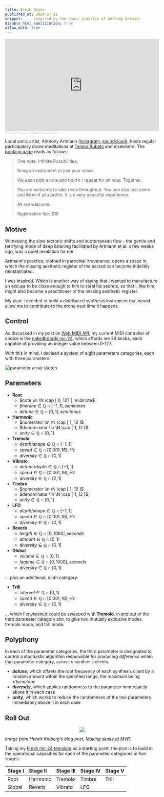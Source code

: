 ```yaml
---
title: Fresh Drone
published_at: 2024-07-11
snippet: ... inspired by the sonic practice of Anthony Artmann
disable_html_sanitization: true
allow_math: true
---
```


<iframe width="100%" height="300" scrolling="no" frameborder="no" allow="autoplay" src="https://w.soundcloud.com/player/?url=https%3A//api.soundcloud.com/tracks/149580066&color=%23ff5500&auto_play=false&hide_related=false&show_comments=true&show_user=true&show_reposts=false&show_teaser=true&visual=true"></iframe><div style="font-size: 10px; color: #cccccc;line-break: anywhere;word-break: normal;overflow: hidden;white-space: nowrap;text-overflow: ellipsis; font-family: Interstate,Lucida Grande,Lucida Sans Unicode,Lucida Sans,Garuda,Verdana,Tahoma,sans-serif;font-weight: 100;"><a href="https://soundcloud.com/anthony-artmann" title="Anthony Artmann" target="_blank" style="color: #cccccc; text-decoration: none;">Anthony Artmann</a> · <a href="https://soundcloud.com/anthony-artmann/super-minimal-jazz" title="Super Minimal Jazz" target="_blank" style="color: #cccccc; text-decoration: none;">Super Minimal Jazz</a></div>

Local sonic artist, Anthony Artmann ([instagram](https://www.instagram.com/drone_sound_meditation/), [soundcloud](https://soundcloud.com/anthony-artmann)), hosts regular participatory drone meditations at [Tempo Rubato](https://www.temporubato.com.au/) and elsewhere.  The [booking page](https://www.trybooking.com/events/landing/1229905) reads as follows:

> One note. Infinite Possibilities.
> 
>Bring an instrument or just your voice.
>
> We each pick a note and hold it / repeat for an hour. Together.
>
> You are welcome to take rests throughout. You can also just come and listen if you prefer. It is a very peaceful experience.
>
> All are welcome.
>
> Registration fee: $10

## Motive

Witnessing the slow tectonic shifts and subterranean flow - the gentle and terrifying mode of deep listening facilitated by Artmann et al. a few weeks ago, was a quiet revelation for me.  

Artmann's practice, clothed in parochial irreverance, opens a space in which the missing aesthetic register of the sacred can become indelibly reinstantiated.

I was inspired.  Which is another way of saying that I wanted to manufacture an excuse to be close enough to him to steal his secrets, so that I, like him, might also become a practitioner of the missing aesthetic register.

My plan: I decided to build a distributed synthesis instrument that would allow me to contribute to the drone next time it happens.

## Control

As discussed in my post on [Web MIDI API](https://distributing-synthesis.fm/240617_web_midi), my current MIDI controller of choice is the [nakedboards mc-24](https://nakedboards.org/mc-24), which affords me 24 knobs, each capable of providing an integer value between 0-127.

With this in mind, I devised a system of eight parameters categories, each with three parameters:

![parameter array sketch](/240711/parameter_array.jpg)

## Parameters

- **Root**
   - $note \in \N \cap [ 0, 127 ], midinote$
   - $finetune \in \mathbb{Q} \cap [ -1, 1 ], semitones$
   - $detune \in \mathbb{Q} \cap [ 0, 1 ], semitones$
- **Harmonic**
   - $numerator \in \N \cap [ 1, 12 ]$
   - $denominator \in \N \cap [ 1, 12 ]$
   - $unity \in \mathbb{Q} \cap [0, 1]$
- **Tremolo**
   - $depth / shape \in \mathbb{Q} \cap [ -1, 1 ]$
   - $speed \in \mathbb{Q} \cap [0.001, 16], Hz$
   - $diversity \in \mathbb{Q} \cap [0, 1]$
- **Vibrato**
   - $detune / depth \in \mathbb{Q} \cap [ -1, 1 ]$
   - $speed \in \mathbb{Q} \cap [0.001, 16], Hz$
   - $diversity \in \mathbb{Q} \cap [0, 1]$
- **Timbre**
   - $numerator \in \N \cap [ 1, 12 ]$
   - $denominator \in \N \cap [ 1, 12 ]$
   - $unity \in \mathbb{Q} \cap [0, 1]$
- **LFO**
   - $depth / shape \in \mathbb{Q} \cap [ -1, 1 ]$
   - $speed \in \mathbb{Q} \cap [0.001, 16], Hz$
   - $diversity \in \mathbb{Q} \cap [0, 1]$
- **Reverb**
   - $length \in \mathbb{Q} \cap [0, 1000], seconds$
   - $amount \in \mathbb{Q} \cap [0, 1]$
   - $diversity \in \mathbb{Q} \cap [0, 1]$
- **Global**
   - $volume \in \mathbb{Q} \cap [0, 1]$
   - $lag time \in \mathbb{Q} \cap [0, 1000], seconds$
   - $diversity \in \mathbb{Q} \cap [0, 1]$

... plus an additional, ninth category:

- **Trill**
   - $interval \in \mathbb{Q} \cap [0, 1]$
   - $speed \in \mathbb{Q} \cap [0.001, 16], Hz$
   - $diversity \in \mathbb{Q} \cap [0, 1]$

... which I envisioned could be swapped with **Tremolo**, in and out of the third parameter category slot, to give two mutually exclusive modes: tremolo mode, and trill mode.

## Polyphony

In each of the parameter categories, the third parameter is designated to control a stochastic algorithm responsible for producing *difference* within that parameter category, across $n$ synthesis clients.

- ***detune***, which offsets the root frequency of each synthesis client by a random amount within the specified range, the maximum being $\pm 1 semitone$
- ***diversity***, which applies randomness to the parameter immediately above it in each case
- ***unity***, which works to reduce the randomness of the two parameters immediately above it in each case

## Roll Out

<div align="center"><img src="/240711/mvp.png" /></div>

*Image from Henrik Kniberg's blog post, [Making sense of MVP](https://blog.crisp.se/2016/01/25/henrikkniberg/making-sense-of-mvp)*.

Taking my [Fresh mc-24 template](https://github.com/capogreco/fresh_mc-24_template) as a starting point, the plan is to build in the operational capacities for each of the parameter categories in five stages:

| Stage I | Stage II | Stage III | Stage IV | Stage V |
| :------ | :------- | :-------- | :------- | :------ |
| Root    | Harmonic | Tremolo   | Timbre   | Trill   |
| Global  | Reverb   | Vibrato   | LFO      |         |





